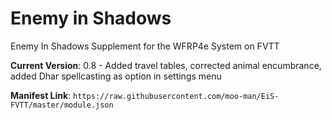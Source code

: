 # Enemy in Shadows
Enemy In Shadows Supplement for the WFRP4e System on FVTT

**Current Version**: 0.8 - Added travel tables, corrected animal encumbrance, added Dhar spellcasting as option in settings menu

**Manifest Link**: `https://raw.githubusercontent.com/moo-man/EiS-FVTT/master/module.json`
